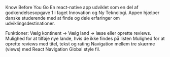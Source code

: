 Know Before You Go
En react-native app udviklet som en del af godkendelsesopgave 1 i faget Innovation og Ny Teknologi.
Appen hjælper danske studerende med at finde og dele erfaringer om udviklingsdestinationer.

Funktioner:
Vælg kontinent -> Vælg land -> læse eller oprette reviews.
Mulighed for at tilføje nye lande, hvis de ikke findes på listen
Mulighed for at oprette reviews med titel, tekst og rating
Navigation mellem tre skærme (views) med React Navigation
Global style fil.
